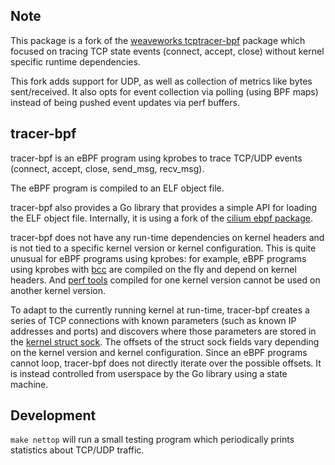## Note
This package is a fork of the [weaveworks tcptracer-bpf](https://github.com/weaveworks/tcptracer-bpf) package which focused on tracing TCP state events (connect, accept, close) without kernel specific runtime dependencies.

This fork adds support for UDP, as well as collection of metrics like bytes sent/received. It also opts for event collection via polling (using BPF maps) instead of being pushed event updates via perf buffers.

## tracer-bpf

tracer-bpf is an eBPF program using kprobes to trace TCP/UDP events (connect, accept, close, send_msg, recv_msg).

The eBPF program is compiled to an ELF object file.

tracer-bpf also provides a Go library that provides a simple API for loading the ELF object file. Internally, it is using a fork of the [cilium ebpf package](https://github.com/DataDog/ebpf).

tracer-bpf does not have any run-time dependencies on kernel headers and is not tied to a specific kernel version or kernel configuration. This is quite unusual for eBPF programs using kprobes: for example, eBPF programs using kprobes with [bcc](https://github.com/iovisor/bcc) are compiled on the fly and depend on kernel headers. And [perf tools](https://perf.wiki.kernel.org) compiled for one kernel version cannot be used on another kernel version.

To adapt to the currently running kernel at run-time, tracer-bpf creates a series of TCP connections with known parameters (such as known IP addresses and ports) and discovers where those parameters are stored in the [kernel struct sock](https://github.com/torvalds/linux/blob/v4.4/include/net/sock.h#L248). The offsets of the struct sock fields vary depending on the kernel version and kernel configuration. Since an eBPF programs cannot loop, tracer-bpf does not directly iterate over the possible offsets. It is instead controlled from userspace by the Go library using a state machine.

## Development

`make nettop` will run a small testing program which
periodically prints statistics about TCP/UDP traffic.
